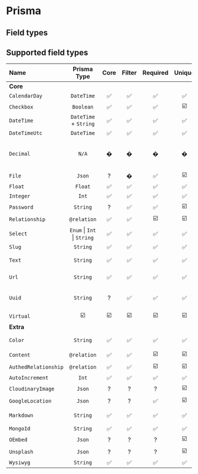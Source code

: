 <!--[meta]
section: discussions
title: Prisma
[meta]-->

# Prisma

## Field types

## Supported field types

| Name                 |         Prisma Type         | Core | Filter | Required | Unique | Notes                                                                                                                                                       |
| :------------------- | :-------------------------: | :--: | :----: | :------: | :----: | :---------------------------------------------------------------------------------------------------------------------------------------------------------- |
| **Core**             |                             |      |        |          |        |                                                                                                                                                             |
| `CalendarDay`        |          `DateTime`         |   ✅  |    ✅   |     ✅    |    ✅   |                                                                                                                                                             |
| `Checkbox`           |          `Boolean`          |   ✅  |    ✅   |     ✅    |   ☑️   |                                                                                                                                                             |
| `DateTime`           |    `DateTime` + `String`    |   ✅  |    ✅   |     ✅    |    ✅   |                                                                                                                                                             |
| `DateTimeUtc`        |          `DateTime`         |   ✅  |    ✅   |     ✅    |    ✅   |                                                                                                                                                             |
| `Decimal`            |            `N/A`            |   �  |    �   |     �    |    �   | Prisma does not currently support a decimal database type (<https://github.com/prisma/prisma/issues/3374>) (<https://github.com/prisma/prisma/issues/3447>) |
| `File`               |            `Json`           |   ?  |    �   |     ✅    |   ☑️   | <https://github.com/prisma/prisma/issues/3579> \|                                                                                                           |
| `Float`              |           `Float`           |   ✅  |    ✅   |     ✅    |    ✅   |                                                                                                                                                             |
| `Integer`            |            `Int`            |   ✅  |    ✅   |     ✅    |    ✅   |                                                                                                                                                             |
| `Password`           |           `String`          |   ?  |    ✅   |     ✅    |   ☑️   | Need to be able to check for a regex                                                                                                                        |
| `Relationship`       |         `@relation`         |   ✅  |    ✅   |    ☑️    |   ☑️   |                                                                                                                                                             |
| `Select`             | `Enum` \| `Int` \| `String` |   ✅  |    ✅   |     ✅    |    ✅   |                                                                                                                                                             |
| `Slug`               |           `String`          |   ✅  |    ✅   |     ✅    |    ✅   |                                                                                                                                                             |
| `Text`               |           `String`          |   ✅  |    ✅   |     ✅    |    ✅   | ~~<https://github.com/prisma/prisma-client-js/issues/690>~~ \|                                                                                              |
| `Url`                |           `String`          |   ✅  |    ✅   |     ✅    |    ✅   | ~~<https://github.com/prisma/prisma-client-js/issues/690>~~ \|                                                                                              |
| `Uuid`               |           `String`          |   ?  |    ✅   |     ✅    |    ✅   | We have used a `String` here for now, but we should really work out how to get an actual `uuid` column                                                      |
| `Virtual`            |              ☑️             |  ☑️  |   ☑️   |    ☑️    |   ☑️   |                                                                                                                                                             |
| **Extra**            |                             |      |        |          |        |                                                                                                                                                             |
| `Color`              |           `String`          |   ✅  |    ✅   |     ✅    |    ✅   | ~~<https://github.com/prisma/prisma-client-js/issues/690>~~                                                                                                 |
| `Content`            |         `@relation`         |   ✅  |    ✅   |    ☑️    |   ☑️   |                                                                                                                                                             |
| `AuthedRelationship` |         `@relation`         |   ✅  |    ✅   |    ☑️    |   ☑️   |                                                                                                                                                             |
| `AutoIncrement`      |            `Int`            |   ✅  |    ✅   |     ✅    |    ✅   |                                                                                                                                                             |
| `CloudinaryImage`    |            `Json`           |   ?  |    ?   |     ?    |   ☑️   |                                                                                                                                                             |
| `GoogleLocation`     |            `Json`           |   ?  |    ?   |     ✅    |   ☑️   |                                                                                                                                                             |
| `Markdown`           |           `String`          |   ✅  |    ✅   |     ✅    |    ✅   | ~~<https://github.com/prisma/prisma-client-js/issues/690>~~ \|                                                                                              |
| `MongoId`            |           `String`          |   ✅  |    ✅   |     ✅    |    ✅   |                                                                                                                                                             |
| `OEmbed`             |            `Json`           |   ?  |    ?   |     ?    |   ☑️   |                                                                                                                                                             |
| `Unsplash`           |            `Json`           |   ?  |    ?   |     ?    |   ☑️   |                                                                                                                                                             |
| `Wysiwyg`            |           `String`          |   ✅  |    ✅   |     ✅    |    ✅   |                                                                                                                                                             |
